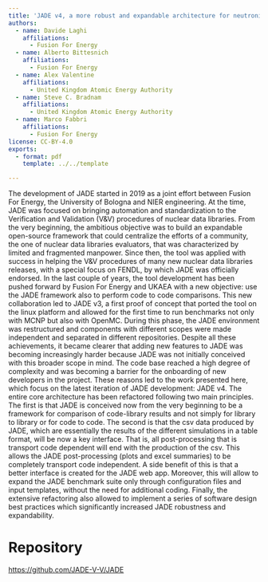 ```yaml
---
title: 'JADE v4, a more robust and expandable architecture for neutronics V&V'
authors:
  - name: Davide Laghi
    affiliations:
      - Fusion For Energy
  - name: Alberto Bittesnich
    affiliations:
      - Fusion For Energy
  - name: Alex Valentine
    affiliations:
      - United Kingdom Atomic Energy Authority
  - name: Steve C. Bradnam
    affiliations:
      - United Kingdom Atomic Energy Authority
  - name: Marco Fabbri
    affiliations:
      - Fusion For Energy
license: CC-BY-4.0
exports:
  - format: pdf
    template: ../../template

---
```


The development of JADE started in 2019 as a joint effort between Fusion For Energy, the University of Bologna and NIER engineering. At the time, JADE was focused on bringing automation and standardization to the Verification and Validation (V&V) procedures of nuclear data libraries. From the very beginning, the ambitious objective was to build an expandable open-source framework that could centralize the efforts of a community, the one of nuclear data libraries evaluators, that was characterized by limited and fragmented manpower. Since then, the tool was applied with success in helping the V&V procedures of many new nuclear data libraries releases, with a special focus on FENDL, by which JADE was officially endorsed. In the last couple of years, the tool development has been pushed forward by Fusion For Energy and UKAEA with a new objective: use the JADE framework also to perform code to code comparisons. This new collaboration led to JADE v3, a first proof of concept that ported the tool on the linux platform and allowed for the first time to run benchmarks not only with MCNP but also with OpenMC. During this phase, the JADE environment was restructured and components with different scopes were made independent and separated in different repositories. Despite all these achievements, it became clearer that adding new features to JADE was becoming increasingly harder because JADE was not initially conceived with this broader scope in mind. The code base reached a high degree of complexity and was becoming a barrier for the onboarding of new developers in the project. These reasons led to the work presented here, which focus on the latest iteration of JADE development: JADE v4. The entire core architecture has been refactored following two main principles. The first is that JADE is conceived now from the very beginning to be a framework for comparison of code-library results and not simply for library to library or for code to code. The second is that the csv data produced by JADE, which are essentially the results of the different simulations in a table format, will be now a key interface. That is, all post-processing that is transport code dependent will end with the production of the csv. This allows the JADE post-processing (plots and excel summaries) to be completely transport code independent. A side benefit of this is that a better interface is created for the JADE web app. Moreover, this will allow to expand the JADE benchmark suite only through configuration files and input templates, without the need for additional coding. Finally, the extensive refactoring also allowed to implement a series of software design best practices which significantly increased JADE robustness and expandability.

# Repository
https://github.com/JADE-V-V/JADE

